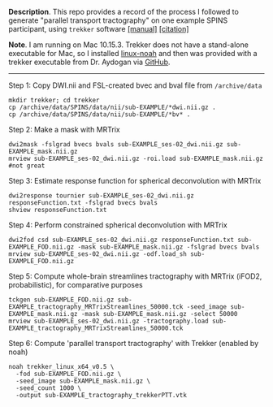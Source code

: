 __Description__. This repo provides a record of the process I followed to generate "parallel transport tractography" on one example SPINS participant, using `trekker` software [[manual]](https://dmritrekker.github.io/manual/trekker.html) [[citation]](https://www.ismrm.org/19/program_files/O60.htm)

__Note__. I am running on Mac 10.15.3. Trekker does not have a stand-alone executable for Mac, so I installed [linux-noah](https://github.com/linux-noah/noah) and then was provided with a trekker executable from Dr. Aydogan via [GitHub](https://github.com/dmritrekker/trekker/raw/master/binaries/trekker_linux_x64_v0.5).

-----

Step 1: Copy DWI.nii and FSL-created bvec and bval file from `/archive/data`
```
mkdir trekker; cd trekker
cp /archive/data/SPINS/data/nii/sub-EXAMPLE/*dwi.nii.gz .
cp /archive/data/SPINS/data/nii/sub-EXAMPLE/*bv* .
```

Step 2: Make a mask with MRTrix
```
dwi2mask -fslgrad bvecs bvals sub-EXAMPLE_ses-02_dwi.nii.gz sub-EXAMPLE_mask.nii.gz 
mrview sub-EXAMPLE_ses-02_dwi.nii.gz -roi.load sub-EXAMPLE_mask.nii.gz #not great
```

Step 3: Estimate response function for spherical deconvolution with MRTrix
```
dwi2response tournier sub-EXAMPLE_ses-02_dwi.nii.gz responseFunction.txt -fslgrad bvecs bvals
shview responseFunction.txt
```

Step 4: Perform constrained spherical deconvolution with MRTrix
```
dwi2fod csd sub-EXAMPLE_ses-02_dwi.nii.gz responseFunction.txt sub-EXAMPLE_FOD.nii.gz -mask sub-EXAMPLE_mask.nii.gz -fslgrad bvecs bvals
mrview sub-EXAMPLE_ses-02_dwi.nii.gz -odf.load_sh sub-EXAMPLE_FOD.nii.gz
```

Step 5: Compute whole-brain streamlines tractography with MRTrix (iFOD2, probabilistic), for comparative purposes
```
tckgen sub-EXAMPLE_FOD.nii.gz sub-EXAMPLE_tractography_MRTrixStreamlines_50000.tck -seed_image sub-EXAMPLE_mask.nii.gz -mask sub-EXAMPLE_mask.nii.gz -select 50000
mrview sub-EXAMPLE_ses-02_dwi.nii.gz -tractography.load sub-EXAMPLE_tractography_MRTrixStreamlines_50000.tck
```

Step 6: Compute 'parallel transport tractography' with Trekker (enabled by noah)
```
noah trekker_linux_x64_v0.5 \
  -fod sub-EXAMPLE_FOD.nii.gz \
  -seed_image sub-EXAMPLE_mask.nii.gz \
  -seed_count 1000 \
  -output sub-EXAMPLE_tractography_trekkerPTT.vtk
```
